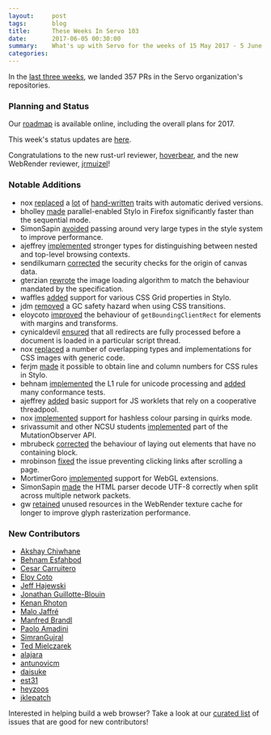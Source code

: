 ```yaml
---
layout:     post
tags:       blog
title:      These Weeks In Servo 103
date:       2017-06-05 00:30:00
summary:    What's up with Servo for the weeks of 15 May 2017 - 5 June 2017
categories:
---
```


In the [last three weeks](https://github.com/pulls?utf8=%E2%9C%93&q=is%3Apr+is%3Amerged+closed%3A2017-05-15..2017-06-05+user%3Aservo+),
we landed 357 PRs in the Servo organization's repositories.

### Planning and Status

Our [roadmap](https://github.com/servo/servo/wiki/Roadmap) is available online, including the overall plans for 2017.

This week's status updates are [here](https://www.standu.ps/project/servo/).

Congratulations to the new rust-url reviewer, [hoverbear](https://github.com/hoverbear), and the new WebRender reviewer, [jrmuizel](https://github.com/jrmuizel)!

### Notable Additions

- nox [replaced](https://github.com/servo/servo/pull/17152) a [lot](https://github.com/servo/servo/pull/16973) of [hand-written](https://github.com/servo/servo/pull/16960) traits with automatic derived versions.
- bholley [made](https://github.com/servo/servo/pull/16971) parallel-enabled Stylo in Firefox significantly faster than the sequential mode.
- SimonSapin [avoided](https://github.com/servo/servo/pull/16954) passing around very large types in the style system to improve performance.
- ajeffrey [implemented](https://github.com/servo/servo/pull/16916) stronger types for distinguishing between nested and top-level browsing contexts.
- sendilkumarn [corrected](https://github.com/servo/servo/pull/16913) the security checks for the origin of canvas data.
- gterzian [rewrote](https://github.com/servo/servo/pull/16238) the image loading algorithm to match the behaviour mandated by the specification.
- waffles [added](https://github.com/servo/servo/pull/16067) support for various CSS Grid properties in Stylo.
- jdm [removed](https://github.com/servo/servo/pull/16295) a GC safety hazard when using CSS transitions.
- eloycoto [improved](https://github.com/servo/servo/pull/16317) the behaviour of `getBoundingClientRect` for elements with margins and transforms.
- cynicaldevil [ensured](https://github.com/servo/servo/pull/15354) that all redirects are fully processed before a document is loaded in a particular script thread.
- nox [replaced](https://github.com/servo/servo/pull/16859) a number of overlapping types and implementations for CSS images with generic code.
- ferjm [made](https://github.com/servo/servo/pull/16835) it possible to obtain line and column numbers for CSS rules in Stylo.
- behnam [implemented](https://github.com/servo/unicode-bidi/pull/30) the L1 rule for unicode processing and [added](https://github.com/servo/unicode-bidi/pull/36) many conformance tests.
- ajeffrey [added](https://github.com/servo/servo/pull/16814) basic support for JS worklets that rely on a cooperative threadpool.
- nox [implemented](https://github.com/servo/servo/pull/16858) support for hashless colour parsing in quirks mode.
- srivassumit and other NCSU students [implemented](https://github.com/servo/servo/pull/16883) part of the MutationObserver API.
- mbrubeck [corrected](https://github.com/servo/servo/pull/16881) the behaviour of laying out elements that have no containing block.
- mrobinson [fixed](https://github.com/servo/servo/pull/16865) the issue preventing clicking links after scrolling a page.
- MortimerGoro [implemented](https://github.com/servo/servo/pull/16893) support for WebGL extensions.
- SimonSapin [made](https://github.com/servo/servo/pull/16989) the HTML parser decode UTF-8 correctly when split across multiple network packets.
- gw [retained](https://github.com/servo/webrender/pull/1294) unused resources in the WebRender texture cache for longer to improve glyph rasterization performance.

### New Contributors

- [Akshay Chiwhane](https://github.com/achiwhane)
- [Behnam Esfahbod](https://github.com/behnam)
- [Cesar Carruitero](https://github.com/ccarruitero)
- [Eloy Coto](https://github.com/eloycoto)
- [Jeff Hajewski](https://github.com/j-haj)
- [Jonathan Guillotte-Blouin](https://github.com/jonathanGB)
- [Kenan Rhoton](https://github.com/kenan-rhoton)
- [Malo Jaffré](https://github.com/MaloJaffre)
- [Manfred Brandl](https://github.com/manfredbrandl)
- [Paolo Amadini](https://github.com/pamadini)
- [SimranGujral](https://github.com/SimranGujral)
- [Ted Mielczarek](https://github.com/luser)
- [alajara](https://github.com/alajara)
- [antunovicm](https://github.com/synlestidae)
- [daisuke](https://github.com/dadaa)
- [est31](https://github.com/est31)
- [heyzoos](https://github.com/HeyZoos)
- [jklepatch](https://github.com/jklepatch)

Interested in helping build a web browser? Take a look at our [curated list](https://starters.servo.org/) of issues that are good for new contributors!
